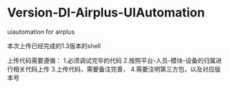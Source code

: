 # Version-DI-Airplus-UIAutomation
uiautomation for airplus


本次上传已经完成的1.3版本的shell

上传代码需要遵循：
1.必须调试完毕的代码
2.按照平台-人员-模块-设备的归属进行相关代码上传
3.上传代码，需要备注完善，
4.需要注明第三方包，以及对应版本号



